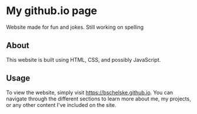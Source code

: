 # My github.io page

Website made for fun and jokes. Still working on spelling

## About

This website is built using HTML, CSS, and possibly JavaScript.

## Usage

To view the website, simply visit https://bschelske.github.io. You can navigate through the different sections to learn more about me, my projects, or any other content I've included on the site.
